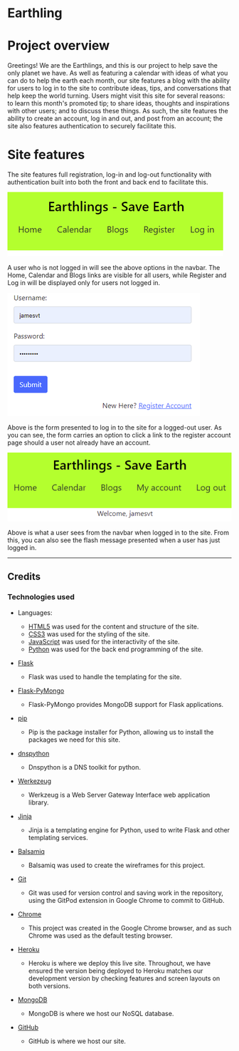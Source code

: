 # Earthling

# Project overview

Greetings! We are the Earthlings, and this is our project to help save the only planet we have. As well as featuring a calendar with ideas of what you can do to help the earth each month, our site features a blog with the ability for users to log in to the site to contribute ideas, tips, and conversations that help keep the world turning. Users might visit this site for several reasons: to learn this month's promoted tip; to share ideas, thoughts and inspirations with other users; and to discuss these things. As such, the site features the ability to create an account, log in and out, and post from an account; the site also features authentication to securely facilitate this.

# Site features

The site features full registration, log-in and log-out functionality with authentication built into both the front and back end to facilitate this.

![Image of the navbar from the POV of a logged-out user](docs/readmeimages/navbarloggedout.png)

A user who is not logged in will see the above options in the navbar. The Home, Calendar and Blogs links are visible for all users, while Register and Log in will be displayed only for users not logged in.

![Image of the log in form](docs/readmeimages/registrationform.png)

Above is the form presented to log in to the site for a logged-out user. As you can see, the form carries an option to click a link to the register account page should a user not already have an account.

![Image of the navbar from the POV of a logged-in user](docs/readmeimages/navbarloggedin.png)

Above is what a user sees from the navbar when logged in to the site. From this, you can also see the flash message presented when a user has just logged in.

---

## Credits

### Technologies used

* Languages:
    * [HTML5](https://en.wikipedia.org/wiki/HTML5) was used for the content and structure of the site.
    * [CSS3](https://en.wikipedia.org/wiki/CSS#CSS_3) was used for the styling of the site.
    * [JavaScript](https://en.wikipedia.org/wiki/JavaScript) was used for the interactivity of the site.
    * [Python](https://www.python.org/) was used for the back end programming of the site.

* [Flask](https://flask.palletsprojects.com/en/2.0.x/)
    * Flask was used to handle the templating for the site.

* [Flask-PyMongo](https://pypi.org/project/Flask-PyMongo/)
    * Flask-PyMongo provides MongoDB support for Flask applications.

* [pip](https://pip.pypa.io/en/stable/)
    * Pip is the package installer for Python, allowing us to install the packages we need for this site.

* [dnspython](https://www.dnspython.org/)
    * Dnspython is a DNS toolkit for python.

* [Werkezeug](https://wsgi.readthedocs.io/en/latest/what.html)
    * Werkzeug is a Web Server Gateway Interface web application library.

* [Jinja](https://www.palletsprojects.com/p/jinja/)
    * Jinja is a templating engine for Python, used to write Flask and other templating services.

* [Balsamiq](https://balsamiq.com/)
    * Balsamiq was used to create the wireframes for this project. 

* [Git](https://git-scm.com/)
    * Git was used for version control and saving work in the repository, using the GitPod extension in Google Chrome to commit to GitHub.

* [Chrome](https://www.google.com/intl/en_uk/chrome/)
    * This project was created in the Google Chrome browser, and as such Chrome was used as the default testing browser.

* [Heroku](https://devcenter.heroku.com/)
    * Heroku is where we deploy this live site. Throughout, we have ensured the version being deployed to Heroku matches our development version by checking features and screen layouts on both versions.

* [MongoDB](https://www.mongodb.com/)
    * MongoDB is where we host our NoSQL database.

* [GitHub](https://github.com/)
    * GitHub is where we host our site.
